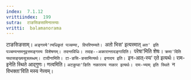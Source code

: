 ```yaml
---
index:  7.1.12
vrittiindex:  199
sutra:  टाङसिङसामिनात्स्याः
vritti:  balamanorama 
---
```


टाङसिङसाम्। `अङ्गस्ये'त्यधिकृतं पञ्चम्या, विपरिणम्यते। `अतो भिस' इत्यस्मात् `अत' इति पञ्चम्यन्तमनुवृत्तमङ्गस्य विशेषणम्। तदन्तविधिः। तदाह--अकारान्तादङ्गादिति। `परेषा'मिति शेषः। `क्रमा'दिति यथासङ्ख्यसूत्रलब्धम्। टादीनामिति। टा-ङसि-ङसामित्यर्थः। इनादय इति। `इन-आत्-स्य' एते इत्यर्थः। राम-इनेति स्थिते आद्गुणः। णत्वमिति। `अटकुप्वा'ङिति नकारस्य णकार इत्यर्थः। राम-भ्याम् इति स्थिते `न विभक्ता'विति मस्य नेत्त्वम्। 


